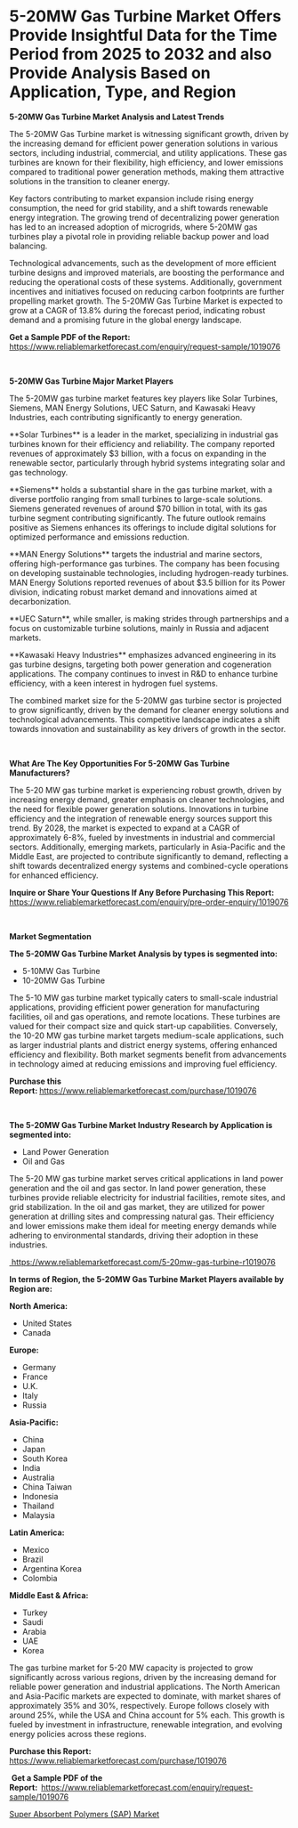<p><h1>5-20MW Gas Turbine Market Offers Provide Insightful Data for the Time Period from 2025 to 2032 and also Provide Analysis Based on Application, Type, and Region</h1></p><p><strong>5-20MW Gas Turbine Market Analysis and Latest Trends</strong></p>
<p><p>The 5-20MW Gas Turbine market is witnessing significant growth, driven by the increasing demand for efficient power generation solutions in various sectors, including industrial, commercial, and utility applications. These gas turbines are known for their flexibility, high efficiency, and lower emissions compared to traditional power generation methods, making them attractive solutions in the transition to cleaner energy.</p><p>Key factors contributing to market expansion include rising energy consumption, the need for grid stability, and a shift towards renewable energy integration. The growing trend of decentralizing power generation has led to an increased adoption of microgrids, where 5-20MW gas turbines play a pivotal role in providing reliable backup power and load balancing.</p><p>Technological advancements, such as the development of more efficient turbine designs and improved materials, are boosting the performance and reducing the operational costs of these systems. Additionally, government incentives and initiatives focused on reducing carbon footprints are further propelling market growth. The 5-20MW Gas Turbine Market is expected to grow at a CAGR of 13.8% during the forecast period, indicating robust demand and a promising future in the global energy landscape.</p></p>
<p><strong>Get a Sample PDF of the Report:&nbsp;</strong> <a href="https://www.reliablemarketforecast.com/enquiry/request-sample/1019076?utm_campaign=2478&utm_medium=2&utm_source=Github&utm_content=ia&utm_term=21032025&utm_id=5-20mw-gas-turbine">https://www.reliablemarketforecast.com/enquiry/request-sample/1019076</a></p>
<p>&nbsp;</p>
<p><strong>5-20MW Gas Turbine Major Market Players</strong></p>
<p><p>The 5-20MW gas turbine market features key players like Solar Turbines, Siemens, MAN Energy Solutions, UEC Saturn, and Kawasaki Heavy Industries, each contributing significantly to energy generation.</p><p>**Solar Turbines** is a leader in the market, specializing in industrial gas turbines known for their efficiency and reliability. The company reported revenues of approximately $3 billion, with a focus on expanding in the renewable sector, particularly through hybrid systems integrating solar and gas technology. </p><p>**Siemens** holds a substantial share in the gas turbine market, with a diverse portfolio ranging from small turbines to large-scale solutions. Siemens generated revenues of around $70 billion in total, with its gas turbine segment contributing significantly. The future outlook remains positive as Siemens enhances its offerings to include digital solutions for optimized performance and emissions reduction.</p><p>**MAN Energy Solutions** targets the industrial and marine sectors, offering high-performance gas turbines. The company has been focusing on developing sustainable technologies, including hydrogen-ready turbines. MAN Energy Solutions reported revenues of about $3.5 billion for its Power division, indicating robust market demand and innovations aimed at decarbonization.</p><p>**UEC Saturn**, while smaller, is making strides through partnerships and a focus on customizable turbine solutions, mainly in Russia and adjacent markets. </p><p>**Kawasaki Heavy Industries** emphasizes advanced engineering in its gas turbine designs, targeting both power generation and cogeneration applications. The company continues to invest in R&D to enhance turbine efficiency, with a keen interest in hydrogen fuel systems.</p><p>The combined market size for the 5-20MW gas turbine sector is projected to grow significantly, driven by the demand for cleaner energy solutions and technological advancements. This competitive landscape indicates a shift towards innovation and sustainability as key drivers of growth in the sector.</p></p>
<p>&nbsp;</p>
<p><strong>What Are The Key Opportunities For 5-20MW Gas Turbine Manufacturers?</strong></p>
<p><p>The 5-20 MW gas turbine market is experiencing robust growth, driven by increasing energy demand, greater emphasis on cleaner technologies, and the need for flexible power generation solutions. Innovations in turbine efficiency and the integration of renewable energy sources support this trend. By 2028, the market is expected to expand at a CAGR of approximately 6-8%, fueled by investments in industrial and commercial sectors. Additionally, emerging markets, particularly in Asia-Pacific and the Middle East, are projected to contribute significantly to demand, reflecting a shift towards decentralized energy systems and combined-cycle operations for enhanced efficiency.</p></p>
<p><strong>Inquire or Share Your Questions If Any Before Purchasing This Report:</strong> <a href="https://www.reliablemarketforecast.com/enquiry/pre-order-enquiry/1019076?utm_campaign=2478&utm_medium=2&utm_source=Github&utm_content=ia&utm_term=21032025&utm_id=5-20mw-gas-turbine">https://www.reliablemarketforecast.com/enquiry/pre-order-enquiry/1019076</a></p>
<p>&nbsp;</p>
<p><strong>Market Segmentation</strong></p>
<p><strong>The 5-20MW Gas Turbine Market Analysis by types is segmented into:</strong></p>
<p><ul><li>5-10MW Gas Turbine</li><li>10-20MW Gas Turbine</li></ul></p>
<p><p>The 5-10 MW gas turbine market typically caters to small-scale industrial applications, providing efficient power generation for manufacturing facilities, oil and gas operations, and remote locations. These turbines are valued for their compact size and quick start-up capabilities. Conversely, the 10-20 MW gas turbine market targets medium-scale applications, such as larger industrial plants and district energy systems, offering enhanced efficiency and flexibility. Both market segments benefit from advancements in technology aimed at reducing emissions and improving fuel efficiency.</p></p>
<p><strong>Purchase this Report:&nbsp;</strong><a href="https://www.reliablemarketforecast.com/purchase/1019076?utm_campaign=2478&utm_medium=2&utm_source=Github&utm_content=ia&utm_term=21032025&utm_id=5-20mw-gas-turbine">https://www.reliablemarketforecast.com/purchase/1019076</a></p>
<p>&nbsp;</p>
<p><strong>The 5-20MW Gas Turbine Market Industry Research by Application is segmented into:</strong></p>
<p><ul><li>Land Power Generation</li><li>Oil and Gas</li></ul></p>
<p><p>The 5-20 MW gas turbine market serves critical applications in land power generation and the oil and gas sector. In land power generation, these turbines provide reliable electricity for industrial facilities, remote sites, and grid stabilization. In the oil and gas market, they are utilized for power generation at drilling sites and compressing natural gas. Their efficiency and lower emissions make them ideal for meeting energy demands while adhering to environmental standards, driving their adoption in these industries.</p></p>
<p><a href="https://www.reliablemarketforecast.com/5-20mw-gas-turbine-r1019076?utm_campaign=2478&utm_medium=2&utm_source=Github&utm_content=ia&utm_term=21032025&utm_id=5-20mw-gas-turbine">&nbsp;https://www.reliablemarketforecast.com/5-20mw-gas-turbine-r1019076</a></p>
<p><strong>In terms of Region, the 5-20MW Gas Turbine Market Players available by Region are:</strong></p>
<p>
    <p> <strong> North America: </strong>
        <ul>
            <li>United States</li>
            <li>Canada</li>
        </ul>
        </p> 
    <p> <strong> Europe: </strong>
        <ul>
            <li>Germany</li>
            <li>France</li>
            <li>U.K.</li>
            <li>Italy</li>
            <li>Russia</li>
        </ul>
        </p> 
    <p> <strong> Asia-Pacific: </strong>
        <ul>
            <li>China</li>
            <li>Japan</li>
            <li>South Korea</li>
            <li>India</li>
            <li>Australia</li>
            <li>China Taiwan</li>
            <li>Indonesia</li>
            <li>Thailand</li>
            <li>Malaysia</li>
        </ul>
        </p> 
    <p> <strong> Latin America: </strong>
        <ul>
            <li>Mexico</li>
            <li>Brazil</li>
            <li>Argentina Korea</li>
            <li>Colombia</li>
        </ul>
        </p> 
    <p> <strong> Middle East & Africa: </strong>
        <ul>
            <li>Turkey</li>
            <li>Saudi</li>
            <li>Arabia</li>
            <li>UAE</li>
            <li>Korea</li>
        </ul>
    </p>
    </p>
<p><p>The gas turbine market for 5-20 MW capacity is projected to grow significantly across various regions, driven by the increasing demand for reliable power generation and industrial applications. The North American and Asia-Pacific markets are expected to dominate, with market shares of approximately 35% and 30%, respectively. Europe follows closely with around 25%, while the USA and China account for 5% each. This growth is fueled by investment in infrastructure, renewable integration, and evolving energy policies across these regions.</p></p>
<p><strong>Purchase this Report: </strong><a href="https://www.reliablemarketforecast.com/purchase/1019076?utm_campaign=2478&utm_medium=2&utm_source=Github&utm_content=ia&utm_term=21032025&utm_id=5-20mw-gas-turbine">https://www.reliablemarketforecast.com/purchase/1019076</a></p>
<p>&nbsp;<strong>Get a Sample PDF of the Report:&nbsp;&nbsp;</strong><a href="https://www.reliablemarketforecast.com/enquiry/request-sample/1019076?utm_campaign=2478&utm_medium=2&utm_source=Github&utm_content=ia&utm_term=21032025&utm_id=5-20mw-gas-turbine">https://www.reliablemarketforecast.com/enquiry/request-sample/1019076</a></p>
<p><strong></strong></p>
<p><p><a href="https://github.com/mukaithaisia/Market-Research-Report-List-1/blob/main/super-absorbent-polymers-sap-market.md?utm_campaign=2478&utm_medium=2&utm_source=Github&utm_content=ia&utm_term=21032025&utm_id=5-20mw-gas-turbine">Super Absorbent Polymers (SAP) Market</a></p></p>